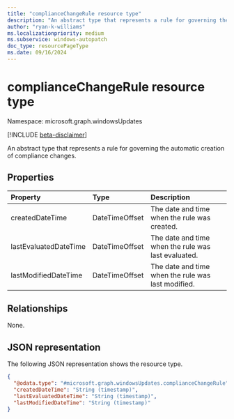 ```yaml
---
title: "complianceChangeRule resource type"
description: "An abstract type that represents a rule for governing the automatic creation of compliance changes."
author: "ryan-k-williams"
ms.localizationpriority: medium
ms.subservice: windows-autopatch
doc_type: resourcePageType
ms.date: 09/16/2024
---
```


# complianceChangeRule resource type

Namespace: microsoft.graph.windowsUpdates

[!INCLUDE [beta-disclaimer](../../includes/beta-disclaimer.md)]

An abstract type that represents a rule for governing the automatic creation of compliance changes.

## Properties
| Property              | Type           | Description                                         |
|:----------------------|:---------------|:----------------------------------------------------|
| createdDateTime       | DateTimeOffset | The date and time when the rule was created.        |
| lastEvaluatedDateTime | DateTimeOffset | The date and time when the rule was last evaluated. |
| lastModifiedDateTime  | DateTimeOffset | The date and time when the rule was last modified.  |

## Relationships
None.

## JSON representation
The following JSON representation shows the resource type.
<!-- {
  "blockType": "resource",
  "@odata.type": "microsoft.graph.windowsUpdates.complianceChangeRule"
}
-->
``` json
{
  "@odata.type": "#microsoft.graph.windowsUpdates.complianceChangeRule",
  "createdDateTime": "String (timestamp)",
  "lastEvaluatedDateTime": "String (timestamp)",
  "lastModifiedDateTime": "String (timestamp)"
}
```
